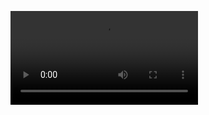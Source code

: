 <!--
**Vic102/Vic102** is a ✨ _special_ ✨ repository because its `README.md` (this file) appears on your GitHub profile.

Here are some ideas to get you started:

- 🔭 I’m currently working on ...
- 🌱 I’m currently learning ...
- 👯 I’m looking to collaborate on ...
- 🤔 I’m looking for help with ...
- 💬 Ask me about ...
- 📫 How to reach me: ...
- 😄 Pronouns: ...
- ⚡ Fun fact: ...
<img src="Hi_there!!.gif" width="100%" height="auto" />
<video width="100%" height="auto" muted="" loop="" autoplay="">
  <source src="GithubIntro.mp4" type="video/mp4">
</video>
-->
![](GithubIntro.mp4)


